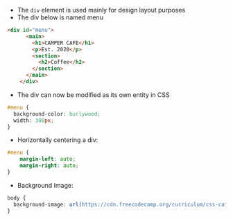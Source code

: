 - The `div` element is used mainly for design layout purposes
- The div below is named menu
```html
<div id="menu">
      <main>
        <h1>CAMPER CAFE</h1>
        <p>Est. 2020</p>
        <section>
          <h2>Coffee</h2>
        </section>
      </main>
    </div>
```
- The div can now be modified as its own entity in CSS
```CSS
#menu {
  background-color: burlywood;
  width: 300px;
}
```
- Horizontally centering a div:
```CSS
#menu {
	margin-left: auto;
	margin-right: auto;
}
```
- Background Image:
```CSS
body {
  background-image: url(https://cdn.freecodecamp.org/curriculum/css-cafe/beans.jpg)
}
```